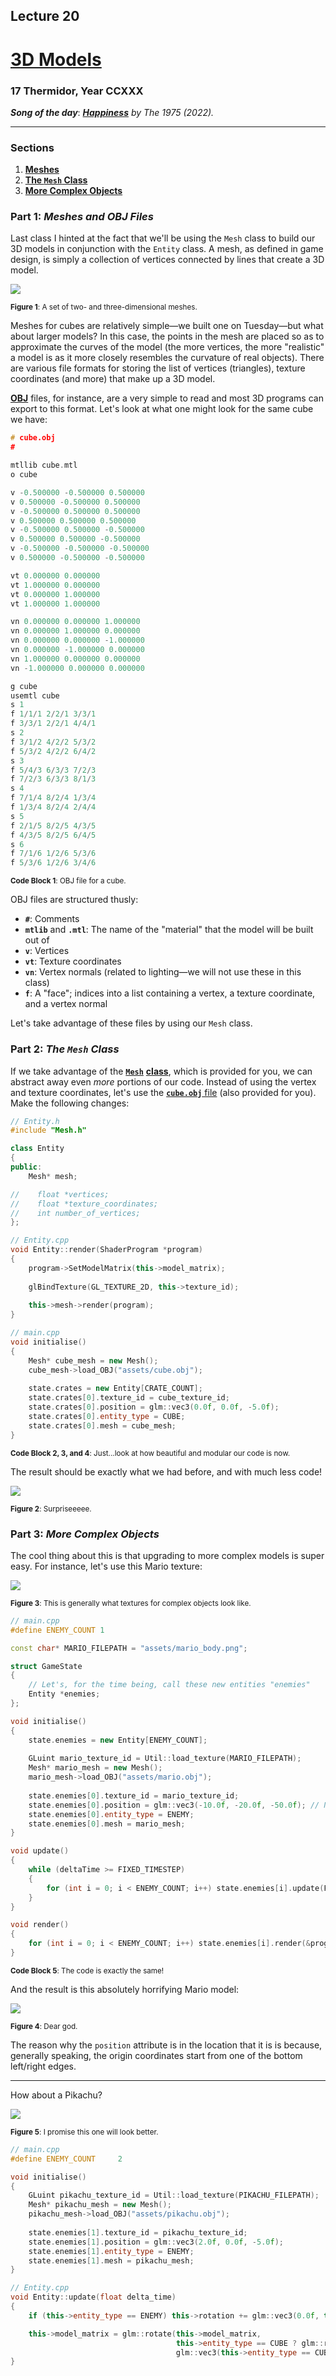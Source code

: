 ## Lecture 20

# [**3D Models**](SDLProject/main.cpp)

### 17 Thermidor, Year CCXXX

***Song of the day***: _[**Happiness**](https://youtu.be/rR1lgEMMJwo) by The 1975 (2022)._

---

### Sections

1. [**Meshes**](#part-1-meshes-and-obj-files)
2. [**The `Mesh` Class**](#part-2-the-mesh-class)
3. [**More Complex Objects**](#part-3-more-complex-objects)

### Part 1: _Meshes and OBJ Files_

Last class I hinted at the fact that we'll be using the `Mesh` class to build our 3D models in conjunction with the `Entity` class. A mesh, as defined in game design, is simply a collection of vertices connected by lines that create a 3D model.

![](https://raw.githubusercontent.com/sebastianromerocruz/CS3113-material/main/lectures/SDL3D/SDLProject/assets/3d9.png)

<sub>**Figure 1**: A set of two- and three-dimensional meshes.</sub>

Meshes for cubes are relatively simple—we built one on Tuesday—but what about larger models? In this case, the points in the mesh are placed so as to approximate the curves of the model (the more vertices, the more "realistic" a model is as it more closely resembles the curvature of real objects). There are various file formats for storing the list of vertices (triangles), texture coordinates (and more) that make up a 3D model.

[**OBJ**](https://en.wikipedia.org/wiki/Wavefront_.obj_file) files, for instance, are a very simple to read and most 3D programs can export to this format. Let's look at what one might look for the same cube we have:

```h
# cube.obj
#

mtllib cube.mtl
o cube

v -0.500000 -0.500000 0.500000
v 0.500000 -0.500000 0.500000
v -0.500000 0.500000 0.500000
v 0.500000 0.500000 0.500000
v -0.500000 0.500000 -0.500000
v 0.500000 0.500000 -0.500000
v -0.500000 -0.500000 -0.500000
v 0.500000 -0.500000 -0.500000

vt 0.000000 0.000000
vt 1.000000 0.000000
vt 0.000000 1.000000
vt 1.000000 1.000000

vn 0.000000 0.000000 1.000000
vn 0.000000 1.000000 0.000000
vn 0.000000 0.000000 -1.000000
vn 0.000000 -1.000000 0.000000
vn 1.000000 0.000000 0.000000
vn -1.000000 0.000000 0.000000

g cube
usemtl cube
s 1
f 1/1/1 2/2/1 3/3/1
f 3/3/1 2/2/1 4/4/1
s 2
f 3/1/2 4/2/2 5/3/2
f 5/3/2 4/2/2 6/4/2
s 3
f 5/4/3 6/3/3 7/2/3
f 7/2/3 6/3/3 8/1/3
s 4
f 7/1/4 8/2/4 1/3/4
f 1/3/4 8/2/4 2/4/4
s 5
f 2/1/5 8/2/5 4/3/5
f 4/3/5 8/2/5 6/4/5
s 6
f 7/1/6 1/2/6 5/3/6
f 5/3/6 1/2/6 3/4/6
```

<sub>**Code Block 1**: OBJ file for a cube.</sub>

OBJ files are structured thusly:

- **`#`**: Comments
- **`mtlib`** and **`.mtl`**: The name of the "material" that the model will be built out of
- **`v`**: Vertices
- **`vt`**: Texture coordinates
- **`vn`**: Vertex normals (related to lighting—we will not use these in this class)
- **`f`**: A "face"; indices into a list containing a vertex, a texture coordinate, and a vertex normal

Let's take advantage of these files by using our `Mesh` class.

### Part 2: _The `Mesh` Class_

If we take advantage of the [**`Mesh`**](Mesh.h) [**class**](Mesh.cpp), which is provided for you, we can abstract away even _more_ portions of our code. Instead of using the vertex and texture coordinates, let's use the [**`cube.obj`** file](assets/cube.obj) (also provided for you). Make the following changes:

```c++
// Entity.h
#include "Mesh.h"

class Entity
{   
public:
    Mesh* mesh;

//    float *vertices;
//    float *texture_coordinates;
//    int number_of_vertices;
};
```
```c++
// Entity.cpp
void Entity::render(ShaderProgram *program)
{
    program->SetModelMatrix(this->model_matrix);
    
    glBindTexture(GL_TEXTURE_2D, this->texture_id);
    
    this->mesh->render(program);
}
```
```c++
// main.cpp
void initialise()
{
    Mesh* cube_mesh = new Mesh();
    cube_mesh->load_OBJ("assets/cube.obj");
    
    state.crates = new Entity[CRATE_COUNT];
    state.crates[0].texture_id = cube_texture_id;
    state.crates[0].position = glm::vec3(0.0f, 0.0f, -5.0f);
    state.crates[0].entity_type = CUBE;
    state.crates[0].mesh = cube_mesh;
}
```

<sub>**Code Block 2, 3, and 4**: Just...look at how beautiful and modular our code is now.</sub>

The result should be exactly what we had before, and with much less code!

![](assets/xy-rot.gif)

<sub>**Figure 2**: Surpriseeeee.</sub>

### Part 3: _More Complex Objects_

The cool thing about this is that upgrading to more complex models is super easy. For instance, let's use this Mario texture:

![](assets/mario-snsht.png)

<sub>**Figure 3**: This is generally what textures for complex objects look like.</sub>

```c++
// main.cpp
#define ENEMY_COUNT 1

const char* MARIO_FILEPATH = "assets/mario_body.png";

struct GameState
{
    // Let's, for the time being, call these new entities "enemies"
    Entity *enemies;
};

void initialise()
{
    state.enemies = new Entity[ENEMY_COUNT];
    
    GLuint mario_texture_id = Util::load_texture(MARIO_FILEPATH);
    Mesh* mario_mesh = new Mesh();
    mario_mesh->load_OBJ("assets/mario.obj");
    
    state.enemies[0].texture_id = mario_texture_id;
    state.enemies[0].position = glm::vec3(-10.0f, -20.0f, -50.0f); // Notice how far away this is
    state.enemies[0].entity_type = ENEMY;
    state.enemies[0].mesh = mario_mesh;
}

void update()
{
    while (deltaTime >= FIXED_TIMESTEP)
    {
        for (int i = 0; i < ENEMY_COUNT; i++) state.enemies[i].update(FIXED_TIMESTEP);
    }
}

void render()
{
    for (int i = 0; i < ENEMY_COUNT; i++) state.enemies[i].render(&program);
}
```

<sub>**Code Block 5**: The code is exactly the same!</sub>

And the result is this absolutely horrifying Mario model:

![](assets/cube-mario.gif)

<sub>**Figure 4**: Dear god.</sub>

The reason why the `position` attribute is in the location that it is is because, generally speaking, the origin coordinates start from one of the bottom left/right edges.

---

How about a Pikachu?

![](assets/pkch-snsht.png)

<sub>**Figure 5**: I promise this one will look better.</sub>

```c++
// main.cpp
#define ENEMY_COUNT     2

void initialise()
{
    GLuint pikachu_texture_id = Util::load_texture(PIKACHU_FILEPATH);
    Mesh* pikachu_mesh = new Mesh();
    pikachu_mesh->load_OBJ("assets/pikachu.obj");
    
    state.enemies[1].texture_id = pikachu_texture_id;
    state.enemies[1].position = glm::vec3(2.0f, 0.0f, -5.0f);
    state.enemies[1].entity_type = ENEMY;
    state.enemies[1].mesh = pikachu_mesh;
}
```
```c++
// Entity.cpp
void Entity::update(float delta_time)
{
    if (this->entity_type == ENEMY) this->rotation += glm::vec3(0.0f, this->ROTATION_SPEED * delta_time, 0.0f);

    this->model_matrix = glm::rotate(this->model_matrix,
                                     this->entity_type == CUBE ? glm::radians(this->rotation.x) : glm::radians(this->rotation.y),
                                     glm::vec3(this->entity_type == CUBE ? 1.0 : 0.0f, 1.0f, 0.0f));
}
```

